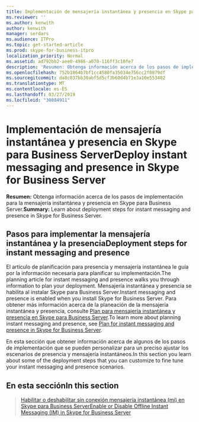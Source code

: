 ```yaml
---
title: Implementación de mensajería instantánea y presencia en Skype para Business Server
ms.reviewer: ''
ms.author: kenwith
author: kenwith
manager: serdars
ms.audience: ITPro
ms.topic: get-started-article
ms.prod: skype-for-business-itpro
localization_priority: Normal
ms.assetid: ad792bb2-aee0-4986-a070-116ff3c10fe7
description: 'Resumen: Obtenga información acerca de los pasos de implementación para la mensajería instantánea y presencia en Skype para Business Server.'
ms.openlocfilehash: 752b1864b7bf1cc4580fa35034e756cc2f0879df
ms.sourcegitcommit: da8c037bb30abf5d5cf3b60d4b71e3a10e553402
ms.translationtype: MT
ms.contentlocale: es-ES
ms.lasthandoff: 03/27/2019
ms.locfileid: "30884911"
---
```

# <a name="deploy-instant-messaging-and-presence-in-skype-for-business-server"></a><span data-ttu-id="47c1a-103">Implementación de mensajería instantánea y presencia en Skype para Business Server</span><span class="sxs-lookup"><span data-stu-id="47c1a-103">Deploy instant messaging and presence in Skype for Business Server</span></span>
 
<span data-ttu-id="47c1a-104">**Resumen:** Obtenga información acerca de los pasos de implementación para la mensajería instantánea y presencia en Skype para Business Server.</span><span class="sxs-lookup"><span data-stu-id="47c1a-104">**Summary:** Learn about deployment steps for instant messaging and presence in Skype for Business Server.</span></span>
  
## <a name="deployment-steps-for-instant-messaging-and-presence"></a><span data-ttu-id="47c1a-105">Pasos para implementar la mensajería instantánea y la presencia</span><span class="sxs-lookup"><span data-stu-id="47c1a-105">Deployment steps for instant messaging and presence</span></span>

<span data-ttu-id="47c1a-106">El artículo de planificación para presencia y mensajería instantánea le guía por la información necesaria para planificar su implementación.</span><span class="sxs-lookup"><span data-stu-id="47c1a-106">The planning article for instant messaging and presence walks you through information to plan your deployment.</span></span> <span data-ttu-id="47c1a-107">Mensajería instantánea y presencia se habilita al instalar Skype para Business Server.</span><span class="sxs-lookup"><span data-stu-id="47c1a-107">Instant messaging and presence is enabled when you install Skype for Business Server.</span></span> <span data-ttu-id="47c1a-108">Para obtener más información acerca de la planeación de la mensajería instantánea y presencia, consulte [Plan para mensajería instantánea y presencia en Skype para Business Server](../../plan-your-deployment/instant-messaging-and-presence.md).</span><span class="sxs-lookup"><span data-stu-id="47c1a-108">To learn more about planning instant messaging and presence, see [Plan for instant messaging and presence in Skype for Business Server](../../plan-your-deployment/instant-messaging-and-presence.md).</span></span>
  
<span data-ttu-id="47c1a-109">En esta sección que obtener información acerca de algunos de los pasos de implementación que se pueden personalizar para un preciso ajustar los escenarios de presencia y mensajería instantáneos.</span><span class="sxs-lookup"><span data-stu-id="47c1a-109">In this section you learn about some of the deployment steps that you can customize to fine tune your instant messaging and presence scenarios.</span></span>
  
## <a name="in-this-section"></a><span data-ttu-id="47c1a-110">En esta sección</span><span class="sxs-lookup"><span data-stu-id="47c1a-110">In this section</span></span>

> [<span data-ttu-id="47c1a-111">Habilitar o deshabilitar sin conexión mensajería instantánea (mi) en Skype para Business Server</span><span class="sxs-lookup"><span data-stu-id="47c1a-111">Enable or Disable Offline Instant Messaging (IM) in Skype for Business Server</span></span>](enable-or-disable-offline-im.md)
    

